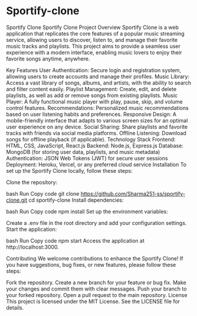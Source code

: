 # Sportify-clone
Sportify Clone
Sportify Clone
Project Overview
Sportify Clone is a web application that replicates the core features of a popular music streaming service, allowing users to discover, listen to, and manage their favorite music tracks and playlists. This project aims to provide a seamless user experience with a modern interface, enabling music lovers to enjoy their favorite songs anytime, anywhere.

Key Features
User Authentication: Secure login and registration system, allowing users to create accounts and manage their profiles.
Music Library: Access a vast library of songs, albums, and artists, with the ability to search and filter content easily.
Playlist Management: Create, edit, and delete playlists, as well as add or remove songs from existing playlists.
Music Player: A fully functional music player with play, pause, skip, and volume control features.
Recommendations: Personalized music recommendations based on user listening habits and preferences.
Responsive Design: A mobile-friendly interface that adapts to various screen sizes for an optimal user experience on any device.
Social Sharing: Share playlists and favorite tracks with friends via social media platforms.
Offline Listening: Download songs for offline playback (if applicable).
Technology Stack
Frontend: HTML, CSS, JavaScript, React.js
Backend: Node.js, Express.js
Database: MongoDB (for storing user data, playlists, and music metadata)
Authentication: JSON Web Tokens (JWT) for secure user sessions
Deployment: Heroku, Vercel, or any preferred cloud service
Installation
To set up the Sportify Clone locally, follow these steps:

Clone the repository:

bash
Run
Copy code
git clone https://github.com/Sharma251-ss/sportify-clone.git
cd sportify-clone
Install dependencies:

bash
Run
Copy code
npm install
Set up the environment variables:

Create a .env file in the root directory and add your configuration settings.
Start the application:

bash
Run
Copy code
npm start
Access the application at http://localhost:3000.

Contributing
We welcome contributions to enhance the Sportify Clone! If you have suggestions, bug fixes, or new features, please follow these steps:

Fork the repository.
Create a new branch for your feature or bug fix.
Make your changes and commit them with clear messages.
Push your branch to your forked repository.
Open a pull request to the main repository.
License
This project is licensed under the MIT License. See the LICENSE file for details.
